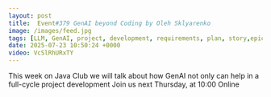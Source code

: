 ```yaml
---
layout: post
title:  Event#379 GenAI beyond Coding by Oleh Sklyarenko
image: /images/feed.jpg
tags: [LLM, GenAI, project, development, requirements, plan, story,epic, java]
date: 2025-07-23 10:50:24 +0000
video: VcSlRhURxTY
---
```


This week on Java Club we will talk about how GenAI not only can help in a full-cycle project development
Join us next Thursday, at 10:00 Online

